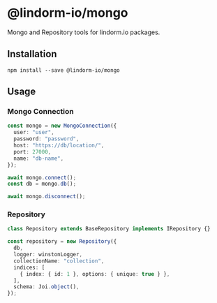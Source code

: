 # @lindorm-io/mongo
Mongo and Repository tools for lindorm.io packages.

## Installation
```shell script
npm install --save @lindorm-io/mongo
```

## Usage

### Mongo Connection
```typescript
const mongo = new MongoConnection({
  user: "user",
  password: "password",
  host: "https://db/location/",
  port: 27000,
  name: "db-name",
});

await mongo.connect();
const db = mongo.db();

await mongo.disconnect();
```

### Repository
```typescript
class Repository extends BaseRepository implements IRepository {} 

const repository = new Repository({
  db,
  logger: winstonLogger,
  collectionName: "collection",
  indices: [
    { index: { id: 1 }, options: { unique: true } },
  ],
  schema: Joi.object(),
});
```
